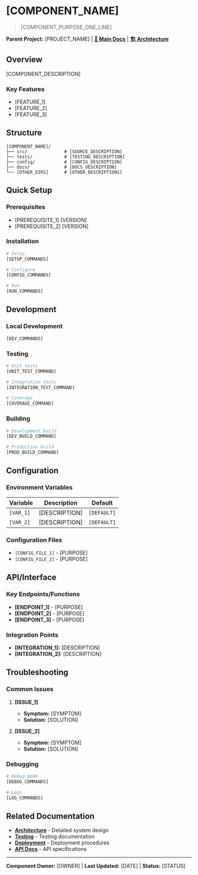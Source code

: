 # [COMPONENT_NAME]

> [COMPONENT_PURPOSE_ONE_LINE]

**Parent Project:** [PROJECT_NAME] | [**📖 Main Docs**](../CLAUDE.md) | [**🏗️ Architecture**](../docs/architecture/[COMPONENT_TYPE].md)

## Overview

[COMPONENT_DESCRIPTION]

### Key Features
- [FEATURE_1]
- [FEATURE_2] 
- [FEATURE_3]

## Structure

```
[COMPONENT_NAME]/
├── src/              # [SOURCE_DESCRIPTION]
├── tests/            # [TESTING_DESCRIPTION]
├── config/           # [CONFIG_DESCRIPTION]
├── docs/             # [DOCS_DESCRIPTION]
└── [OTHER_DIRS]      # [OTHER_DESCRIPTIONS]
```

## Quick Setup

### Prerequisites
- [PREREQUISITE_1] [VERSION]
- [PREREQUISITE_2] [VERSION]

### Installation
```bash
# Setup
[SETUP_COMMANDS]

# Configure
[CONFIG_COMMANDS]

# Run
[RUN_COMMANDS]
```

## Development

### Local Development
```bash
[DEV_COMMANDS]
```

### Testing
```bash
# Unit tests
[UNIT_TEST_COMMAND]

# Integration tests  
[INTEGRATION_TEST_COMMAND]

# Coverage
[COVERAGE_COMMAND]
```

### Building
```bash
# Development build
[DEV_BUILD_COMMAND]

# Production build
[PROD_BUILD_COMMAND]
```

## Configuration

### Environment Variables
| Variable | Description | Default |
|----------|-------------|---------|
| `[VAR_1]` | [DESCRIPTION] | `[DEFAULT]` |
| `[VAR_2]` | [DESCRIPTION] | `[DEFAULT]` |

### Configuration Files
- `[CONFIG_FILE_1]` - [PURPOSE]
- `[CONFIG_FILE_2]` - [PURPOSE]

## API/Interface

### Key Endpoints/Functions
- **[ENDPOINT_1]** - [PURPOSE]
- **[ENDPOINT_2]** - [PURPOSE]
- **[ENDPOINT_3]** - [PURPOSE]

### Integration Points
- **[INTEGRATION_1]:** [DESCRIPTION]
- **[INTEGRATION_2]:** [DESCRIPTION]

## Troubleshooting

### Common Issues
1. **[ISSUE_1]**
   - **Symptom:** [SYMPTOM]
   - **Solution:** [SOLUTION]

2. **[ISSUE_2]** 
   - **Symptom:** [SYMPTOM]
   - **Solution:** [SOLUTION]

### Debugging
```bash
# Debug mode
[DEBUG_COMMANDS]

# Logs
[LOG_COMMANDS]
```

## Related Documentation

- [**Architecture**](../docs/architecture/[COMPONENT_TYPE].md) - Detailed system design
- [**Testing**](../docs/testing/[TEST_TYPE]-tests.md) - Testing documentation  
- [**Deployment**](../docs/architecture/deployment-strategy.md) - Deployment procedures
- [**API Docs**](../docs/architecture/api-contracts.md) - API specifications

---

**Component Owner:** [OWNER] | **Last Updated:** [DATE] | **Status:** [STATUS]